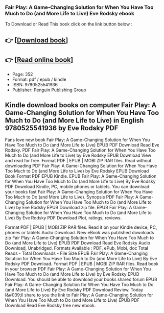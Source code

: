 ### Fair Play: A Game-Changing Solution for When You Have Too Much to Do (and More Life to Live) Eve Rodsky ebook

To Download or Read This book click on the link button below :

## 👉  [**[Download book](http://ebooksharez.info/download.php?group=book&from=github.com&id=551901&lnk=1063 "Download book")**]

## 👉  [**[Read online book](http://ebooksharez.info/download.php?group=book&from=github.com&id=551901&lnk=1063 "Read online book")**]


* Page: 352
* Format: pdf / epub / kindle
* ISBN: 9780525541936
* Publisher: Penguin Publishing Group



## Kindle download books on computer Fair Play: A Game-Changing Solution for When You Have Too Much to Do (and More Life to Live) in English 9780525541936 by Eve Rodsky PDF


Fans love new book Fair Play: A Game-Changing Solution for When You Have Too Much to Do (and More Life to Live) EPUB PDF Download Read Eve Rodsky. PDF Fair Play: A Game-Changing Solution for When You Have Too Much to Do (and More Life to Live) by Eve Rodsky EPUB Download View and read for free. Format PDF | EPUB | MOBI ZIP RAR files. Read without downloading PDF Fair Play: A Game-Changing Solution for When You Have Too Much to Do (and More Life to Live) by Eve Rodsky EPUB Download Book Format PDF EPUB Kindle. EPUB Fair Play: A Game-Changing Solution for When You Have Too Much to Do (and More Life to Live) By Eve Rodsky PDF Download Kindle, PC, mobile phones or tablets. You can download your books fast Fair Play: A Game-Changing Solution for When You Have Too Much to Do (and More Life to Live). Synopsis PDF Fair Play: A Game-Changing Solution for When You Have Too Much to Do (and More Life to Live) by Eve Rodsky EPUB Download zip file. EPUB Fair Play: A Game-Changing Solution for When You Have Too Much to Do (and More Life to Live) By Eve Rodsky PDF Download Plot, ratings, reviews.

Format PDF | EPUB | MOBI ZIP RAR files. Read it on your Kindle device, PC, phones or tablets Audio Download. New eBook was published downloads zip Fair Play: A Game-Changing Solution for When You Have Too Much to Do (and More Life to Live) EPUB PDF Download Read Eve Rodsky Audio Download, Unabridged. Formats Available : PDF, ePub, Mobi, doc Total Reads - Total Downloads - File Size EPUB Fair Play: A Game-Changing Solution for When You Have Too Much to Do (and More Life to Live) By Eve Rodsky PDF Download. Format PDF | EPUB | MOBI ZIP RAR files. Read book in your browser PDF Fair Play: A Game-Changing Solution for When You Have Too Much to Do (and More Life to Live) by Eve Rodsky EPUB Download. You should be able to download your books shared forum EPUB Fair Play: A Game-Changing Solution for When You Have Too Much to Do (and More Life to Live) By Eve Rodsky PDF Download Review. Today I&amp;#039;ll share to you the link to Fair Play: A Game-Changing Solution for When You Have Too Much to Do (and More Life to Live) EPUB PDF Download Read Eve Rodsky free new ebook.





